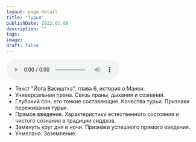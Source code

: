 ```yaml
---
layout: page-detail
title: "Турья"
publishDate: 2022.01.08
description: ""
tags:
image:
draft: false
---
```


<audio title="2022.01.08 - Турья.mp3" src="/upload/iblock/de0/de0f53f535a072b9e176301a7a9b6679.mp3" controls=""></audio>

* Текст "Йога Васиштха", глава 6, история о Манки.
* Универсальная прана. Связь праны, дыхания и сознания.
* Глубокий сон, его тонкие составяющие. Качества турьи. Признаки переживания турьи.
* Прямое введение. Характеристики естественного состояния и чистого сознания в традиции сиддхов.
* Замкнуть круг дня и ночи. Признаки успешного прямого введения.
* Унмелана. Заземление.

  
